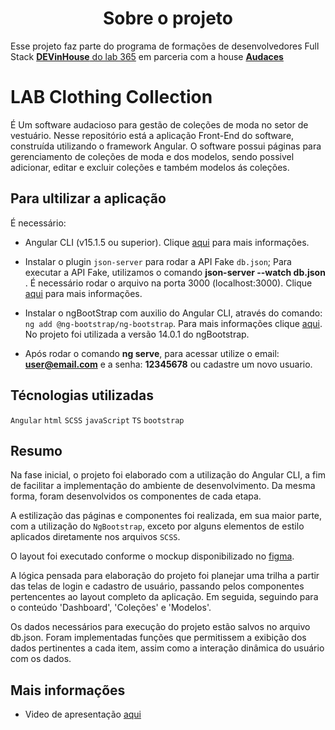 <h1 align="center"> Sobre o projeto </h1>

Esse projeto faz parte do programa de formações de desenvolvedores Full Stack [**DEVinHouse** do lab 365](https://devinhouse.tech/) em parceria com a house [**Audaces**](https://audaces.com/pt-br)

# LAB Clothing Collection

É Um software audacioso para gestão de coleções de moda no setor de vestuário. Nesse repositório está a aplicação Front-End do software, construída utilizando o framework Angular.
O software possui páginas para gerenciamento de coleções de moda e dos modelos, sendo possivel adicionar, editar e excluir coleções e também modelos ás coleções.

## Para ultilizar a aplicação

É necessário:

- Angular CLI (v15.1.5 ou superior). Clique [aqui](https://angular.io/cli) para mais informações.

- Instalar o plugin `json-server` para rodar a API Fake `db.json`;
  Para executar a API Fake, utilizamos o comando **json-server --watch db.json** .
  É necessário rodar o arquivo na porta 3000 (localhost:3000).
  Clique [aqui](https://www.fabricadecodigo.com/json-server/) para mais informações.

- Instalar o ngBootStrap com auxilio do Angular CLI, através do comando:
  `ng add @ng-bootstrap/ng-bootstrap`.
  Para mais informações clique [aqui](https://ng-bootstrap.github.io/#/home). No projeto foi utilizada a versão 14.0.1 do ngBootstrap.

- Após rodar o comando **ng serve**, para acessar utilize o email: **user@email.com** e a senha: **12345678** ou cadastre um novo usuario.

## Técnologias utilizadas

`Angular`
`html`
`SCSS`
`javaScript`
`TS`
`bootstrap`

## Resumo

Na fase inicial, o projeto foi elaborado com a utilização do Angular CLI, a fim de facilitar a implementação do ambiente de desenvolvimento. Da mesma forma, foram desenvolvidos os componentes de cada etapa.

A estilização das páginas e componentes foi realizada, em sua maior parte, com a utilização do `NgBootstrap`, exceto por alguns elementos de estilo aplicados diretamente nos arquivos `SCSS`.

O layout foi executado conforme o mockup disponibilizado no [figma](https://www.figma.com/proto/Q4oM3VWgCWgKdWsq6zedey/Projeto-DevInHouse---Audaces?page-id=2312%3A10&node-id=2312-10&viewport=215%2C-313%2C0.48&scaling=scale-down&starting-point-node-id=2312%3A14&show-proto-sidebar=1).

A lógica pensada para elaboração do projeto foi planejar uma trilha a partir das telas de login e cadastro de usuário, passando pelos componentes pertencentes ao layout completo da aplicação. Em seguida, seguindo para o conteúdo 'Dashboard', 'Coleções' e 'Modelos'.

Os dados necessários para execução do projeto estão salvos no arquivo db.json. Foram implementadas funções que permitissem a exibição dos dados pertinentes a cada item, assim como a interação dinâmica do usuário com os dados.

## Mais informações

- Video de apresentação [aqui](https://drive.google.com/drive/folders/14eh1mYzcmAFrYJtQNvvaa-OaVWuGVkGf?usp=sharing)
